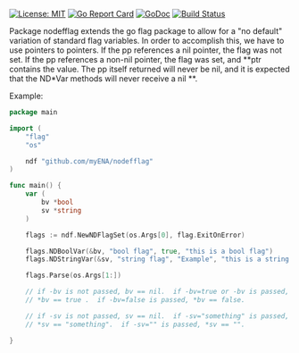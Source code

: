 [![License: MIT](https://img.shields.io/badge/License-MIT-yellow.svg)](https://opensource.org/licenses/MIT)
[![Go Report Card](https://goreportcard.com/badge/github.com/myENA/nodefflag)](https://goreportcard.com/report/github.com/myENA/nodefflag)
[![GoDoc](https://godoc.org/github.com/myENA/nodefflag?status.svg)](https://godoc.org/github.com/myENA/nodefflag)
[![Build Status](https://travis-ci.org/myENA/nodefflag.svg?branch=master)](https://travis-ci.org/myENA/nodefflag)

Package nodefflag extends the go flag package to allow for a "no default"
variation of standard flag variables.  In order to accomplish this,
we have to use pointers to pointers.  If the pp references a nil pointer,
the flag was not set.  If the pp references a non-nil pointer, the flag
was set, and **ptr contains the value.  The pp itself returned will never
be nil, and it is expected that the ND*Var methods will never receive
a nil **.

 Example:
```go
package main

import (
	"flag"
	"os"

	ndf "github.com/myENA/nodefflag"
)

func main() {
	var (
		bv *bool
		sv *string
	)

	flags := ndf.NewNDFlagSet(os.Args[0], flag.ExitOnError)

	flags.NDBoolVar(&bv, "bool flag", true, "this is a bool flag")
	flags.NDStringVar(&sv, "string flag", "Example", "this is a string flag")

	flags.Parse(os.Args[1:])

	// if -bv is not passed, bv == nil.  if -bv=true or -bv is passed,
	// *bv == true .  if -bv=false is passed, *bv == false.

	// if -sv is not passed, sv == nil.  if -sv="something" is passed,
	// *sv == "something".  if -sv="" is passed, *sv == "".

}
```
